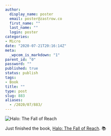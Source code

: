 ```yaml
---
author:
  display_name: poster
  email: poster@zastrow.co
  first_name: ""
  last_name: ""
  login: poster
categories:
- Micro
date: "2020-07-21T20:16:14Z"
meta:
  _wpcom_is_markdown: "1"
parent_id: "0"
password: ""
published: true
status: publish
tags:
- Book
title: ""
type: post
slug: 883
aliases:
  - /2020/07/883/
---
```

<p><img src="https://i.gr-assets.com/images/S/compressed.photo.goodreads.com/books/1437286981l/25936698._SX318_.jpg" alt="Halo: The Fall of Reach" /></p>
<p>Just finished the book, <a href="https://www.goodreads.com/review/show/3455271038?utm_medium=api&amp;utm_source=rss">Halo: The Fall of Reach</a>. 📚</p>
